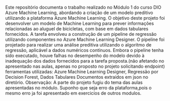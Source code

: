 Este repositório documenta o trabalho realizado no Módulo 1 do curso DIO Azure Machine Learning, abordando a criação de um modelo preditivo utilizando a plataforma Azure Machine Learning.
O objetivo deste projeto foi desenvolver um modelo de Machine Learning para prever informações relacionadas ao aluguel de bicicletas, com base em dados tabulares fornecidos. A tarefa envolveu a construção de um pipeline de regressão utilizando componentes no Azure Machine Learning Designer.
O pipeline foi projetado para realizar uma análise preditiva utilizando o algoritmo de regressão, aplicável a dados numéricos contínuos.
Embora o pipeline tenha sido executado, houve falhas no desempenho do modelo devido à inadequação dos dados fornecidos para a tarefa proposta.(não afetando no apresentado nas aulas, apenas no proposto no projeto solicitando endpoint)
ferramentas utilizadas: Azure Machine Learning Designer, Regressão por Decision Forest, Dados Tabulares
Documentos extraidos em json no diretório.
Observação: A parte do projeto fugiu do tema das aulas apresentadas no módulo. Suponho que seja erro da plataforma,pois o mesmo erro ja foi apresentado em exercicíos de outros modulos.
